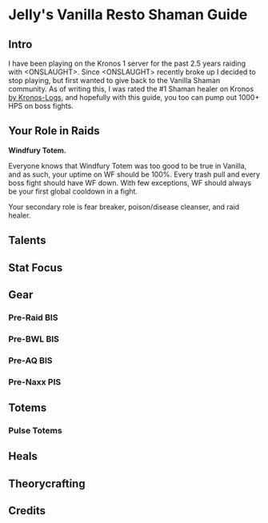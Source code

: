 # Jelly's Vanilla Resto Shaman Guide

## Intro

I have been playing on the Kronos 1 server for the past 2.5 years raiding with &lt;ONSLAUGHT&gt;. Since &lt;ONSLAUGHT&gt; recently broke up I decided to stop playing, but first wanted to give back to the Vanilla Shaman community. As of writing this, I was rated the #1 Shaman healer on Kronos [by Kronos-Logs](http://kronos-logs.com/character_info/character/jelly), and hopefully with this guide, you too can pump out 1000+ HPS on boss fights.

## Your Role in Raids

**Windfury Totem.**

Everyone knows that Windfury Totem was too good to be true in Vanilla, and as such, your uptime on WF should be 100%. Every trash pull and every boss fight should have WF down. With few exceptions, WF should always be your first global cooldown in a fight.

Your secondary role is fear breaker, poison/disease cleanser, and raid healer.

## Talents

## Stat Focus

## Gear

### Pre-Raid BIS

### Pre-BWL BIS

### Pre-AQ BIS

### Pre-Naxx PIS

## Totems

### Pulse Totems

## Heals

## Theorycrafting

## Credits
